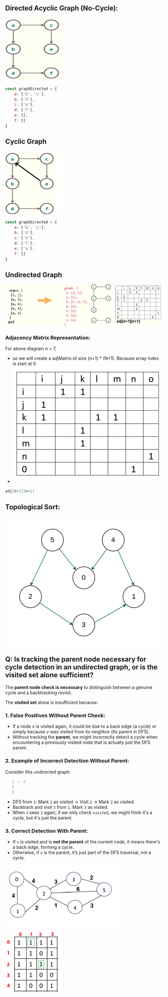 ## Directed Acyclic Graph (No-Cycle):
<img src="../../resources/graph1.png" width="180" height="200">

````javascript
const graphDirected = {
    a: ['b', 'c'],
    b: ['d'],
    c: ['e'],
    d: ['f'],
    e: [],
    f: []
}
````

## Cyclic Graph
<img src="../../resources/graph2.png" width="180" height="200">

````javascript
const graphDirected = {
    a: ['b', 'c'],
    b: ['d'],
    c: ['e'],
    d: ['f'],
    e: ['a'],
    f: []
}
````

## Undirected Graph
![graph3.png](../../resources/graph3.png)

### Adjacency Matrix Representation:
For above diagram n = 7, 
- so we will create a adjMatrix of size (n+1) * (N+1). Because array index is start at 0
![img_2.png](img_2.png)
- 
````java
adj[n+1][n+1]
````


## Topological Sort:
![topological_sort.png](../../resources/topological_sort.png)


## Q: Is tracking the parent node necessary for cycle detection in an undirected graph, or is the visited set alone sufficient?
The **parent node check is necessary** to distinguish between a genuine cycle and a backtracking revisit.

The **visited set** alone is insufficient because:

### 1. False Positives Without Parent Check:
- If a node v is visited again, it could be due to a back edge (a cycle) or simply because v was visited from its neighbor (its parent in DFS).
- Without tracking the **parent**, we might incorrectly detect a cycle when encountering a previously visited node that is actually just the DFS parent.

### 2. Example of Incorrect Detection Without Parent:
Consider this undirected graph:
````lua
   1 -- 2
   |  
   3
````
- DFS from `1`: Mark `1` as visited → Visit `2` → Mark `2` as visited.
- Backtrack and visit `3` from `1`. Mark `3` as visited.
- When `3` sees `1` again, if we only check `visited`, we might think it's a cycle, but it's just the parent.

### 3. Correct Detection With Parent:
- If `v` is visited and is **not the parent** of the current node, it means there's a back edge, forming a cycle.
- Otherwise, if `v` is the parent, it’s just part of the DFS traversal, not a cycle.


![img_3.png](img_3.png)

![img_4.png](img_4.png)